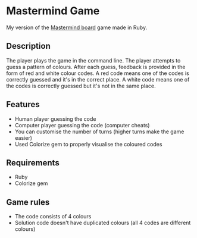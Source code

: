 # Mastermind Game
My version of the [Mastermind board](https://en.wikipedia.org/wiki/Mastermind_(board_game)) game made in Ruby.

## Description
The player plays the game in the command line. The player attempts to guess a pattern of colours. 
After each guess, feedback is provided in the form of red and white colour codes. 
A red code means one of the codes is correctly guessed and it's in the correct place.
A white code means one of the codes is correctly guessed but it's not in the same place.

## Features 
- Human player guessing the code
- Computer player guessing the code (computer cheats)
- You can customise the number of turns (higher turns make the game easier)
- Used Colorize gem to properly visualise the coloured codes

## Requirements 
- Ruby
- Colorize gem

## Game rules 
- The code consists of 4 colours
- Solution code doesn't have duplicated colours (all 4 codes are different colours)
